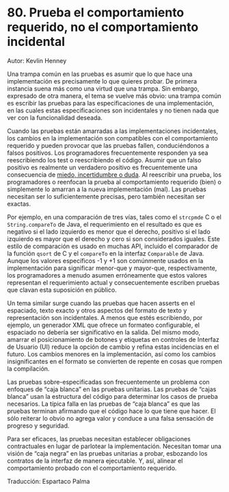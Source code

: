 # 80. Prueba el comportamiento requerido, no el comportamiento incidental

Autor: Kevlin Henney

Una trampa común en las pruebas es asumir que lo que hace una implementación es precisamente lo que quieres probar. De primera instancia suena más como una virtud que una trampa. Sin embargo, expresado de otra manera, el tema se vuelve más obvio: una trampa común es escribir las pruebas para las especificaciones de una implementación, en las cuales estas especificaciones son incidentales y no tienen nada que ver con la funcionalidad deseada.

Cuando las pruebas están amarradas a las implementaciones incidentales, los cambios en la implementación son compatibles con el comportamiento requerido y pueden provocar que las pruebas fallen, conduciéndonos a falsos positivos. Los programadores frecuentemente responden ya sea reescribiendo los test o reescribiendo el código. Asumir que un falso positivo es realmente un verdadero positivo es frecuentemente una consecuencia de [miedo, incertidumbre o duda](http://es.wikipedia.org/wiki/FUD). Al reescribir una prueba, los programadores o reenfocan la prueba al comportamiento requerido (bien) o simplemente lo amarran a la nueva implementación (mal). Las pruebas necesitan ser lo suficientemente precisas, pero también necesitan ser exactas.

Por ejemplo, en una comparación de tres vías, tales como el `strcpmde` C o el `String.compareTo` de Java, el requerimiento en el resultado es que es negativo si el lado izquierdo es menor que el derecho, positivo si el lado izquierdo es mayor que el derecho y cero si son considerados iguales. Este estilo de comparación es usado en muchas API, incluido el comparador de la función `qsort` de C y el `compareTo` en la interfaz `Comparable` de Java. Aunque los valores específicos -1 y +1 son comúnmente usados en la implementación para significar menor-que y mayor-que, respectivamente, los programadores a menudo asumen erróneamente que estos valores representan el requerimiento actual y consecuentemente escriben pruebas que clavan esta suposición en público.

Un tema similar surge cuando las pruebas que hacen asserts en el espaciado, texto exacto y otros aspectos del formato de texto y representación son incidentales. A menos que estés escribiendo, por ejemplo, un generador XML que ofrece un formateo configurable, el espaciado no debería ser significativo en la salida. Del mismo modo, amarrar el posicionamiento de botones y etiquetas en controles de Interfaz de Usuario (UI) reduce la opción de cambio y refina estas incidencias en el futuro. Los cambios menores en la implementación, así como los cambios insignificantes en el formato se convierten de repente en cosas que rompen la compilación.

Las pruebas sobre-especificadas son frecuentemente un problema con enfoques de “caja blanca” en las pruebas unitarias. Las pruebas de “cajas blanca” usan la estructura del código para determinar los casos de prueba necesarios. La típica falla en las pruebas de “caja blanca” es que las pruebas terminan afirmando que el código hace lo que tiene que hacer. El sólo reiterar lo obvio no agrega valor y conduce a una falsa sensación de progreso y seguridad.

Para ser eficaces, las pruebas necesitan establecer obligaciones contractuales en lugar de parlotear la implementación. Necesitan tomar una visión de “caja negra” en las pruebas unitarias a probar, esbozando los contratos de la interfaz de manera ejecutable. Y, así, alinear el comportamiento probado con el comportamiento requerido.

Traducción: Espartaco Palma
